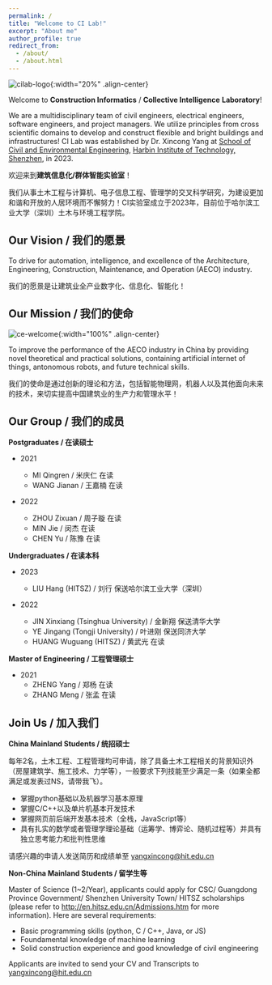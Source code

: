 ```yaml
---
permalink: /
title: "Welcome to CI Lab!"
excerpt: "About me"
author_profile: true
redirect_from: 
  - /about/
  - /about.html
---
```


![cilab-logo](/academicpages/images/pages/about/cilab-logo.png){:width="20%" .align-center}
<!-- ![cilab-logo](/images/pages/about/cilab-logo.png){:width="20%" .align-center} -->

Welcome to **Construction Informatics** / **Collective Intelligence** **Laboratory**!

We are a multidisciplinary team of civil engineers, electrical engineers, software engineers, and project managers. We utilize principles from cross scientific domains to develop and construct flexible and bright buildings and infrastructures! CI Lab was established by Dr. Xincong Yang at [School of Civil and Environmental Engineering](http://sce.hitsz.edu.cn/), [Harbin Institute of Technology, Shenzhen](https://www.hitsz.edu.cn/index.html), in 2023.

欢迎来到**建筑信息化/群体智能实验室**！

我们从事土木工程与计算机、电子信息工程、管理学的交叉科学研究，为建设更加和谐和开放的人居环境而不懈努力！CI实验室成立于2023年，目前位于哈尔滨工业大学（深圳）土木与环境工程学院。

Our Vision / 我们的愿景
-----
To drive for automation, intelligence, and excellence of the Architecture, Engineering, Construction, Maintenance, and Operation (AECO) industry.

我们的愿景是让建筑业全产业数字化、信息化、智能化！

Our Mission / 我们的使命
-----

![ce-welcome](/academicpages/images/pages/about/ce-welcome.jpg){:width="100%" .align-center}
<!-- ![ce-welcome](/images/pages/about/ce-welcome.jpg){:width="100%" .align-center} -->

To improve the performance of the AECO industry in China by providing novel theoretical and practical solutions, containing artificial internet of things, antonomous robots, and future technical skills.

我们的使命是通过创新的理论和方法，包括智能物理网，机器人以及其他面向未来的技术，来切实提高中国建筑业的生产力和管理水平！

Our Group / 我们的成员
-----

**Postgraduates / 在读硕士**

- 2021
  - MI Qingren / 米庆仁 在读
  - WANG Jianan / 王嘉楠 在读

- 2022
  - ZHOU Zixuan / 周子璇 在读
  - MIN Jie / 闵杰 在读
  - CHEN Yu / 陈豫 在读

**Undergraduates / 在读本科**

- 2023
  - LIU Hang (HITSZ) / 刘行 保送哈尔滨工业大学（深圳）

- 2022
  - JIN Xinxiang (Tsinghua University) / 金新翔 保送清华大学
  - YE Jingang (Tongji University) / 叶进刚 保送同济大学
  - HUANG Wuguang (HITSZ) / 黄武光 在读

**Master of Engineering / 工程管理硕士**

- 2021
  - ZHENG Yang / 郑杨 在读
  - ZHANG Meng / 张孟 在读


Join Us / 加入我们
-----

**China Mainland Students / 统招硕士**

每年2名，土木工程、工程管理均可申请，除了具备土木工程相关的背景知识外（房屋建筑学、施工技术、力学等），一般要求下列技能至少满足一条（如果全都满足或发表过NS，请带我飞）。

- 掌握python基础以及机器学习基本原理
- 掌握C/C++以及单片机基本开发技术
- 掌握网页前后端开发基本技术（全栈，JavaScript等）
- 具有扎实的数学或者管理学理论基础（运筹学、博弈论、随机过程等）并具有独立思考能力和批判性思维

请感兴趣的申请人发送简历和成绩单至 yangxincong@hit.edu.cn

**Non-China Mainland Students / 留学生等**

Master of Science (1~2/Year), applicants could apply for CSC/ Guangdong Province Government/ Shenzhen University Town/ HITSZ scholarships (please refer to http://en.hitsz.edu.cn/Admissions.htm for more information). Here are several requirements:

- Basic programming skills (python, C / C++, Java, or JS)
- Foundamental knowledge of machine learning
- Solid construction experience and good knowledge of civil engineering

Applicants are invited to send your CV and Transcripts to yangxincong@hit.edu.cn
